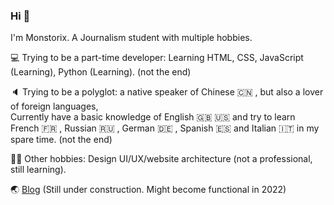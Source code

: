 ### Hi 👋
I'm Monstorix. A Journalism student with multiple hobbies.
<br>

💻 Trying to be a part-time developer: Learning HTML, CSS, JavaScript (Learning), Python (Learning). (not the end)

🔈 Trying to be a polyglot: a native speaker of Chinese 🇨🇳 , but also a lover of foreign languages, <br>Currently have a basic knowledge of English 🇬🇧 🇺🇸  and try to learn French 🇫🇷 , Russian 🇷🇺 , German 🇩🇪 , Spanish 🇪🇸  and Italian 🇮🇹 in my spare time. (not the end)



👨‍💻 Other hobbies: Design UI/UX/website architecture (not a professional, still learning).

🌏 [Blog](https://monstorix.ink) (Still under construction. Might become functional in 2022)
<!--
**monstorix/monstorix** is a ✨ _special_ ✨ repository because its `README.md` (this file) appears on your GitHub profile.

Here are some ideas to get you started:

- 🔭 I’m  ...
- 🌱 I’m currently learning ...
- 👯 I’m looking to collaborate on ...
- 🤔 I’m looking for help with ...
- 💬 Ask me about ...
- 📫 How to reach me: ...
- 😄 Pronouns: ...
- ⚡ Fun fact: ...
-->
